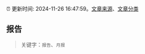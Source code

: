 :alarm_clock: 更新时间: 2024-11-26 16:47:59。[文章来源](/README.md)、[文章分类](/TAGS.md)

## 报告


> 关键字：`报告`、`月报`



